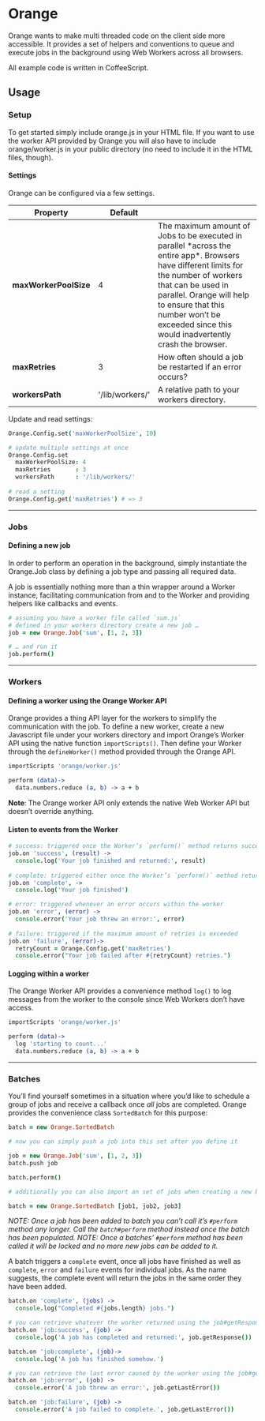 # Orange

Orange wants to make multi threaded code on the client side more accessible. It provides a set of helpers and conventions to queue and execute jobs in the background using Web Workers across all browsers.

All example code is written in CoffeeScript.

## Usage

### Setup

To get started simply include orange.js in your HTML file. If you want to use the worker API provided by Orange you will also have to include orange/worker.js in your public directory (no need to include it in the HTML files, though).

#### Settings

Orange can be configured via a few settings.

<table>
<thead>
<th>Property</th>
<th>Default</th>
<th></th>
</thead>
<tbody>
<tr>
<td><strong>maxWorkerPoolSize</strong></td>
<td>4</td>
<td>
The maximum amount of Jobs to be executed in parallel *across the entire app*. Browsers have different limits for the number of workers that can be used in parallel. Orange will help to ensure that this number won’t be exceeded since this would inadvertently crash the browser. 
</td>
</tr>
<tr>
<td><strong>maxRetries</strong></td>
<td>3</td>
<td>
How often should a job be restarted if an error occurs?
</td>
</tr>
<tr>
<td><strong>workersPath</strong></td>
<td>'/lib/workers/'</td>
<td>
A relative path to your workers directory.
</td>
</tr>
</tbody>
</table>

Update and read settings:

```coffeescript
Orange.Config.set('maxWorkerPoolSize', 10)

# update multiple settings at once
Orange.Config.set
  maxWorkerPoolSize: 4
  maxRetries       : 3
  workersPath      : '/lib/workers/'
  
# read a setting
Orange.Config.get('maxRetries') # => 3
```

***

### Jobs

#### Defining a new job

In order to perform an operation in the background, simply instantiate the Orange.Job class by defining a job type and passing all required data. 

A job is essentially nothing more than a thin wrapper around a Worker instance, facilitating communication from and to the Worker and providing helpers like callbacks and events.

```coffee
# assuming you have a worker file called `sum.js`
# defined in your workers directory create a new job …
job = new Orange.Job('sum', [1, 2, 3])

# … and run it
job.perform()
```

***

### Workers

#### Defining a worker using the Orange Worker API

Orange provides a thing API layer for the workers to simplify the communication with the job. To define a new worker, create a new Javascript file under your workers directory and import Orange’s Worker API using the native function `importScripts()`. Then define your Worker through the `defineWorker()` method provided through the Orange API.

```coffee
importScripts 'orange/worker.js'

perform (data)->
  data.numbers.reduce (a, b) -> a + b
```

**Note**: The Orange worker API only extends the native Web Worker API but doesn’t override anything.

#### Listen to events from the Worker

```coffee
# success: triggered once the Worker’s `perform()` method returns successfully
job.on 'success', (result) ->
  console.log('Your job finished and returned:', result)
  
# complete: triggered either once the Worker’s `perform()` method returns successfully or the max. number of retries has been exceeded
job.on 'complete', ->
  console.log('Your job finished')

# error: triggered whenever an error occurs within the worker
job.on 'error', (error) -> 
  console.error('Your job threw an error:', error)
  
# failure: triggered if the maximum amount of retries is exceeded
job.on 'failure', (error)-> 
  retryCount = Orange.Config.get('maxRetries')
  console.error("Your job failed after #{retryCount} retries.")
```  

#### Logging within a worker

The Orange Worker API provides a convenience method `log()` to log messages from the worker to the console since Web Workers don’t have access.

```coffeescript
importScripts 'orange/worker.js'

perform (data)->
  log 'starting to count...'
  data.numbers.reduce (a, b) -> a + b
```

***

### Batches

You’ll find yourself sometimes in a situation where you’d like to schedule a group of jobs and receive a callback once *all* jobs are completed.
Orange provides the convenience class `SortedBatch` for this purpose:

```coffee
batch = new Orange.SortedBatch

# now you can simply push a job into this set after you define it

job = new Orange.Job('sum', [1, 2, 3])
batch.push job

batch.perform()

# additionally you can also import an set of jobs when creating a new batch

batch = new Orange.SortedBatch [job1, job2, job3]
```

*NOTE: Once a job has been added to batch you can’t call it’s `#perform` method any longer. Call the `batch#perform` method instead once the batch has been populated.*
*NOTE: Once a batches’ `#perform` method has been called it will be locked and no more new jobs can be added to it.*

A batch triggers a `complete` event, once all jobs have finished as well as `complete`, `error` and `failure` events for individual jobs. As the name suggests, the complete event will return the jobs in the same order they have been added.

```coffeescript
batch.on 'complete', (jobs) ->
  console.log("Completed #{jobs.length} jobs.")

# you can retrieve whatever the worker returned using the job#getResponse method
batch.on 'job:success', (job) ->
  console.log('A job has completed and returned:', job.getResponse())

batch.on 'job:complete', (job)->
  console.log('A job has finished somehow.')

# you can retrieve the last error caused by the worker using the job#getResponse method
batch.on 'job:error', (job) ->
  console.error('A job threw an error:', job.getLastError())

batch.on 'job:failure', (job) ->
  console.error('A job failed to complete.', job.getLastError())
```



